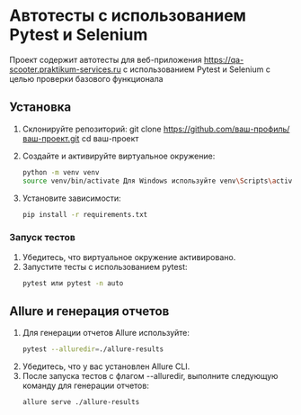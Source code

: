 # Автотесты с использованием Pytest и Selenium

Проект содержит автотесты для веб-приложения https://qa-scooter.praktikum-services.ru
с использованием Pytest и Selenium с целью проверки базового функционала 

## Установка

1. Склонируйте репозиторий:
   git clone https://github.com/ваш-профиль/ваш-проект.git
   cd ваш-проект

2. Создайте и активируйте виртуальное окружение:
   ```bash
   python -m venv venv
   source venv/bin/activate Для Windows используйте venv\Scripts\activate

3. Установите зависимости:
   ```bash
   pip install -r requirements.txt

### Запуск тестов

1. Убедитесь, что виртуальное окружение активировано.
2. Запустите тесты с использованием pytest:
   ```bash
   pytest или pytest -n auto

## Allure и генерация отчетов

1. Для генерации отчетов Allure используйте:
   ```bash
   pytest --alluredir=./allure-results
2. Убедитесь, что у вас установлен Allure CLI.
3. После запуска тестов с флагом --alluredir, выполните следующую команду для генерации отчетов:
   ```bash
   allure serve ./allure-results
